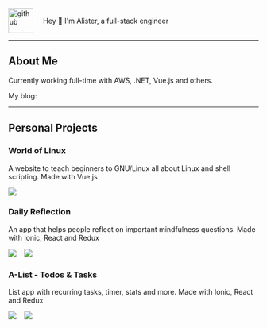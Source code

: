 <div style="display:flex; align-items: center;">
    <img alt="github" height="50px" src="https://media.giphy.com/media/du3J3cXyzhj75IOgvA/giphy.gif" />
    <div style="margin-left:20px">Hey 👋 I'm Alister, a full-stack engineer</div>
</div>

<hr />

## About Me

Currently working full-time with AWS, .NET, Vue.js and others.

My blog: [](https://alister.codes)

<hr/>

## Personal Projects

### World of Linux

A website to teach beginners to GNU/Linux all about Linux and shell scripting. Made with Vue.js

[![](https://img.shields.io/badge/Web-blue?style=for-the-badge&logo=vue.js)](https://alisterg.github.io/WorldOfLinux)

### Daily Reflection

An app that helps people reflect on important mindfulness questions. Made with Ionic, React and Redux

[![](https://img.shields.io/badge/iOS-App%20Store-blue?style=for-the-badge&logo=apple)](https://apps.apple.com/us/app/daily-reflection/id1513764562) &nbsp;&nbsp;
[![](https://img.shields.io/badge/Android-Play%20Store-blue?style=for-the-badge&logo=android)](https://play.google.com/store/apps/details?id=io.ki_tech.reflect)

### A-List - Todos & Tasks

List app with recurring tasks, timer, stats and more. Made with Ionic, React and Redux

[![](https://img.shields.io/badge/iOS-App%20Store-blue?style=for-the-badge&logo=apple)](https://apps.apple.com/us/app/a-list-todos-tasks/id1533513030) &nbsp;&nbsp;
[![](https://img.shields.io/badge/Android-Play%20Store-blue?style=for-the-badge&logo=android)](https://play.google.com/store/apps/details?id=io.ki_tech.lists)
